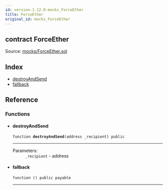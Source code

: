 ```yaml
---
id: version-1.12.0-mocks_ForceEther
title: ForceEther
original_id: mocks_ForceEther
---
```


<div class="contract-doc"><div class="contract"><h2 class="contract-header"><span class="contract-kind">contract</span> ForceEther</h2><div class="source">Source: <a href="https://github.com/OpenZeppelin/zeppelin-solidity/blob/v1.12.0/contracts/mocks/ForceEther.sol" target="_blank">mocks/ForceEther.sol</a></div></div><div class="index"><h2>Index</h2><ul><li><a href="mocks_ForceEther.html#destroyAndSend">destroyAndSend</a></li><li><a href="mocks_ForceEther.html#">fallback</a></li></ul></div><div class="reference"><h2>Reference</h2><div class="functions"><h3>Functions</h3><ul><li><div class="item function"><span id="destroyAndSend" class="anchor-marker"></span><h4 class="name">destroyAndSend</h4><div class="body"><code class="signature">function <strong>destroyAndSend</strong><span>(address _recipient) </span><span>public </span></code><hr/><dl><dt><span class="label-parameters">Parameters:</span></dt><dd><div><code>_recipient</code> - address</div></dd></dl></div></div></li><li><div class="item function"><span id="fallback" class="anchor-marker"></span><h4 class="name">fallback</h4><div class="body"><code class="signature">function <strong></strong><span>() </span><span>public </span><span>payable </span></code><hr/></div></div></li></ul></div></div></div>
